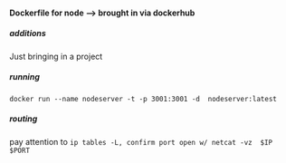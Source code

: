#### Dockerfile for node --> brought in via dockerhub

##### additions
Just bringing in a project

##### running
    docker run --name nodeserver -t -p 3001:3001 -d  nodeserver:latest

##### routing
pay attention to `ip tables -L, confirm port open w/
    netcat -vz  $IP  $PORT `

